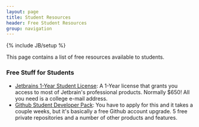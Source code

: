 ```yaml
---
layout: page
title: Student Resources
header: Free Student Resources
group: navigation
---
```

{% include JB/setup %}

This page contains a list of free resources available to students.

### Free Stuff for Students

- [Jetbrains 1-Year Student License](https://www.jetbrains.com/student/):
  A 1-Year license that grants you access to most of Jetbrain's professional products. 
  Normally $650! All you need is a college e-mail address.
- [Github Student Developer Pack](https://education.github.com/pack/):
  You have to apply for this and it takes a couple weeks, but it's basically a free 
  Github account upgrade. 5 free private repositories and a number of other products and features.
